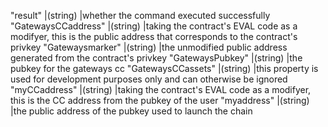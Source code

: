 "result"                                     |(string)                     |whether the command executed successfully
"GatewaysCCaddress"                          |(string)                     |taking the contract's EVAL code as a modifyer, this is the public address that corresponds to the contract's privkey
"Gatewaysmarker"                             |(string)                     |the unmodified public address generated from the contract's privkey
"GatewaysPubkey"                             |(string)                     |the pubkey for the gateways cc
"GatewaysCCassets"                           |(string)                     |this property is used for development purposes only and can otherwise be ignored
"myCCaddress"                                |(string)                     |taking the contract's EVAL code as a modifyer, this is the CC address from the pubkey of the user
"myaddress"                                  |(string)                     |the public address of the pubkey used to launch the chain
